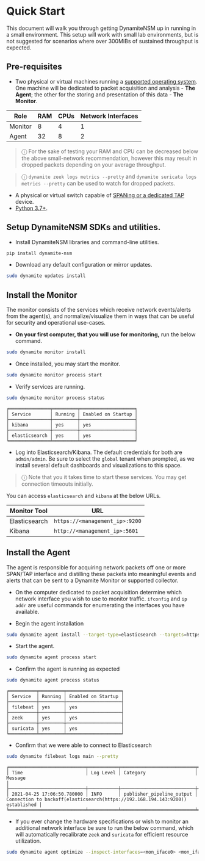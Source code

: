 # Quick Start

This document will walk you through getting DynamiteNSM up in running in a small environment.
This setup will work with small lab environments, but is not suggested for scenarios where over 300MiBs of sustained throughput is expected.

## Pre-requisites

- Two physical or virtual machines running a [supported operating system](/supported_operating_systems). One machine will be dedicated to packet acquisition and analysis - **The Agent**; the other for the storing and presentation of this data - **The Monitor**.

| Role    | RAM | CPUs | Network Interfaces  |
|---------|-----|------|---------------------|
| Monitor | 8   | 4    | 1                   |
| Agent   | 32   | 8    | 2                  |

> ⓘ For the sake of testing your RAM and CPU can be decreased below the above small-network recommendation,
> however this may result in dropped packets depending on your average throughput.

> ⓘ `dynamite zeek logs metrics --pretty` and `dynamite suricata logs metrics --pretty` can be used to watch for dropped packets.


- A physical or virtual switch capable of [SPANing or a dedicated TAP](/requirements/04_span_vs_tap) device.
- [Python 3.7+](https://www.python.org/downloads/).


## Setup DynamiteNSM SDKs and utilities.

- Install DynamiteNSM libraries and command-line utilities.

```bash
pip install dynamite-nsm
```

- Download any default configuration or mirror updates.
```bash
sudo dynamite updates install
```

## Install the Monitor

The monitor consists of the services which receive network events/alerts from the agent(s), and normalize/visualize 
them in ways that can be useful for security and operational use-cases.

- **On your first computer, that you will use for monitoring,** run the below command.

```bash
sudo dynamite monitor install
```

- Once installed, you may start the monitor.

```bash
sudo dynamite monitor process start
```

- Verify services are running.

```bash
sudo dynamite monitor process status
```

```
╒═══════════════╤═════════╤════════════════════╕
│ Service       │ Running │ Enabled on Startup │
├───────────────┼─────────┼────────────────────┤
│ kibana        │ yes     │ yes                │
├───────────────┼─────────┼────────────────────┤
│ elasticsearch │ yes     │ yes                │
╘═══════════════╧═════════╧════════════════════╛
```

- Log into Elasticsearch/Kibana. The default credentials for both are `admin/admin`. 
   Be sure to select the `global` tenant when prompted, as we install several default dashboards and visualizations to this space.
> ⓘ Note that you it takes time to start these services. You may get connection timeouts initially. 

You can access `elasticsearch` and `kibana` at the below URLs.

| Monitor Tool  | URL                            |
|---------------|--------------------------------|
| Elasticsearch | `https://<management_ip>:9200` |
| Kibana        | `http://<management_ip>:5601`  |


## Install the Agent

The agent is responsible for acquiring network packets off one or more SPAN/TAP interface and distilling these packets into meaningful 
events and alerts that can be sent to a Dynamite Monitor or supported collector.

- On the computer dedicated to packet acquisition determine which network interface you wish to use to monitor traffic. 
   `ifconfig` and `ip addr` are useful commands for enumerating the interfaces you have available.

- Begin the agent installation

```bash
sudo dynamite agent install --target-type=elasticsearch --targets=https://<monitor-ip-address>:9200 --inspect-interfaces=<mon_iface0> <mon_iface1>
```

- Start the agent.

```bash
sudo dynamite agent process start
```

- Confirm the agent is running as expected

```bash
sudo dynamite agent process status
```

```
╒══════════╤═════════╤════════════════════╕
│ Service  │ Running │ Enabled on Startup │
├──────────┼─────────┼────────────────────┤
│ filebeat │ yes     │ yes                │
├──────────┼─────────┼────────────────────┤
│ zeek     │ yes     │ yes                │
├──────────┼─────────┼────────────────────┤
│ suricata │ yes     │ yes                │
╘══════════╧═════════╧════════════════════╛
```

- Confirm that we were able to connect to Elasticsearch

```bash
sudo dynamite filebeat logs main --pretty
```

```
╒════════════════════════════╤═══════════╤═══════════════════════════╤════════════════════════════════════════════════════════════════════════════════╕
│ Time                       │ Log Level │ Category                  │ Message                                                                        │
├────────────────────────────┼───────────┼───────────────────────────┼────────────────────────────────────────────────────────────────────────────────┤
│ 2021-04-25 17:06:50.780000 │ INFO      │ publisher_pipeline_output │ Connection to backoff(elasticsearch(https://192.168.194.143:9200)) established │
╘════════════════════════════╧═══════════╧═══════════════════════════╧════════════════════════════════════════════════════════════════════════════════╛
```

- If you ever change the hardware specifications or wish to monitor an additional network interface be sure to run the below command, which will automatically recalibrate `zeek` and `suricata` for efficient resource utilization.

```bash
sudo dynamite agent optimize --inspect-interfaces=<mon_iface0> <mon_iface1>
```